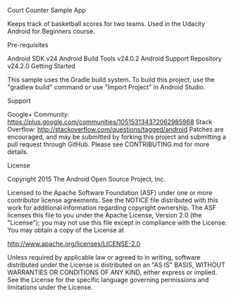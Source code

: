 Court Counter Sample App

Keeps track of basketball scores for two teams. Used in the Udacity Android for Beginners course.

Pre-requisites

Android SDK v24
Android Build Tools v24.0.2
Android Support Repository v24.2.0
Getting Started

This sample uses the Gradle build system. To build this project, use the "gradlew build" command or use "Import Project" in Android Studio.

Support

Google+ Community: https://plus.google.com/communities/105153134372062985968
Stack Overflow: http://stackoverflow.com/questions/tagged/android
Patches are encouraged, and may be submitted by forking this project and submitting a pull request through GitHub. Please see CONTRIBUTING.md for more details.

License

Copyright 2015 The Android Open Source Project, Inc.

Licensed to the Apache Software Foundation (ASF) under one or more contributor license agreements. See the NOTICE file distributed with this work for additional information regarding copyright ownership. The ASF licenses this file to you under the Apache License, Version 2.0 (the "License"); you may not use this file except in compliance with the License. You may obtain a copy of the License at

http://www.apache.org/licenses/LICENSE-2.0

Unless required by applicable law or agreed to in writing, software distributed under the License is distributed on an "AS IS" BASIS, WITHOUT WARRANTIES OR CONDITIONS OF ANY KIND, either express or implied. See the License for the specific language governing permissions and limitations under the License.
